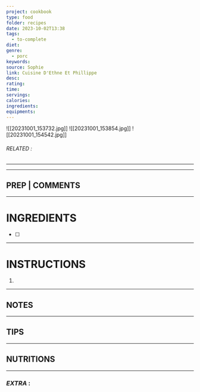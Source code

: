 ```yaml
---
project: cookbook
type: food
folder: recipes
date: 2023-10-02T13:38
tags:
  - to-complete
diet: 
genre:
  - porc
keywords: 
source: Sophie
link: Cuisine D'Ethne Et Phillippe
desc: 
rating: 
time: 
servings: 
calories: 
ingredients: 
equipments:
---
```

![[20231001_153732.jpg]]
![[20231001_153854.jpg]]
![[20231001_154542.jpg]]
###### *RELATED* : 
---


---
## PREP | COMMENTS



---
# INGREDIENTS

- [ ] 

---
# INSTRUCTIONS

1. 

---
## NOTES



---
## TIPS



---
## NUTRITIONS



---
### *EXTRA* :



